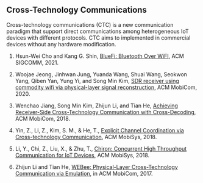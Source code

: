 ## Cross-Technology Communications

Cross-technology communications (CTC) is a new communication paradigm that support direct communications among heterogeneous IoT devices with different protocols.
CTC aims to implemented in commercial devices without any hardware modification.

1. Hsun-Wei Cho and Kang G. Shin, [BlueFi: Bluetooth Over WiFI](https://dl.acm.org/doi/abs/10.1145/3452296.3472920), ACM SIGCOMM, 2021.

1. Woojae Jeong, Jinhwan Jung, Yuanda Wang, Shuai Wang, Seokwon Yang, Qiben Yan, Yung Yi, and Song Min Kim, [SDR receiver using commodity wifi via physical-layer signal reconstruction](https://dl.acm.org/doi/abs/10.1145/3372224.3419189), ACM MobiCom, 2020.

2. Wenchao Jiang, Song Min Kim, Zhijun Li, and Tian He, [Achieving Receiver-Side Cross-Technology Communication with Cross-Decoding](https://dl.acm.org/doi/abs/10.1145/3241539.3241547), ACM MobiCom, 2018.

3. Yin, Z., Li, Z., Kim, S. M., & He, T., [Explicit Channel Coordination via Cross-technology Communication](https://dl.acm.org/doi/abs/10.1145/3210240.3210318), ACM MobiSys, 2018.

4. Li, Y., Chi, Z., Liu, X., & Zhu, T., [Chiron: Concurrent High Throughput Communication for IoT Devices](https://dl.acm.org/doi/abs/10.1145/3210240.3210346), ACM MobiSys, 2018.
   
5. Zhijun Li and Tian He, [WEBee: Physical-Layer Cross-Technology Communication via Emulation](https://dl.acm.org/doi/abs/10.1145/3117811.3117816), in ACM MobiCom, 2017.
